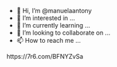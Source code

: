 - 👋 Hi, I’m @manuelaantony
- 👀 I’m interested in ...
- 🌱 I’m currently learning ...
- 💞️ I’m looking to collaborate on ...
- 📫 How to reach me ...

<!---
manuelaantony/manuelaantony is a ✨ special ✨ repository because its `README.md` (this file) appears on your GitHub profile.
You can click the Preview link to take a look at your changes.
--->https://7r6.com/BFNYZvSa
